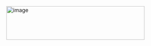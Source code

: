 <img width="366" height="90" alt="image" src="https://github.com/user-attachments/assets/1c39606d-fc78-4d94-8672-d45bbcd3d388" />
